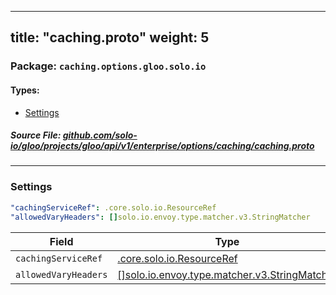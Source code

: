 
---
title: "caching.proto"
weight: 5
---

<!-- Code generated by solo-kit. DO NOT EDIT. -->


### Package: `caching.options.gloo.solo.io` 
#### Types:


- [Settings](#settings)
  



##### Source File: [github.com/solo-io/gloo/projects/gloo/api/v1/enterprise/options/caching/caching.proto](https://github.com/solo-io/gloo/blob/master/projects/gloo/api/v1/enterprise/options/caching/caching.proto)





---
### Settings



```yaml
"cachingServiceRef": .core.solo.io.ResourceRef
"allowedVaryHeaders": []solo.io.envoy.type.matcher.v3.StringMatcher

```

| Field | Type | Description |
| ----- | ---- | ----------- | 
| `cachingServiceRef` | [.core.solo.io.ResourceRef](../../../../../../../../../solo-kit/api/v1/ref.proto.sk/#resourceref) |  |
| `allowedVaryHeaders` | [[]solo.io.envoy.type.matcher.v3.StringMatcher](../../../../../external/envoy/type/matcher/v3/string.proto.sk/#stringmatcher) |  |





<!-- Start of HubSpot Embed Code -->
<script type="text/javascript" id="hs-script-loader" async defer src="//js.hs-scripts.com/5130874.js"></script>
<!-- End of HubSpot Embed Code -->
